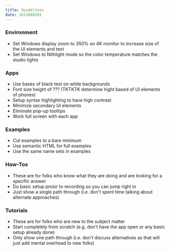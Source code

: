 ```yaml
---
title: Guidelines
date: 1611688201
---
```


### Environment

- Set Windows display zoom to 350% on 4K monitor to increase size of the UI elements and text
- Set Windows to Nithlight mode so the color temperature matches the studio lights

### Apps

- Use bases of black text on white backgrounds
- Font size height of ??? (TKTKTK determine hight based of UI elements of phones)
- Setup syntax highlighting to have high contrast
- Minimize secondary UI elements
- Eliminate pop-up tooltips
- Work full screen with each app

### Examples

- Cut examples to a bare minimum
- Use semantic HTML for full examples
- Use the same name sets in examples

### How-Tos

- These are for folks who know what they are doing and are looking for a specific answer
- Do basic setup proior to recording so you can jump right in
- Just show a single path through (i.e. don't spent time talking about alternate approaches)

### Tutorials

- These are for folks who are new to the subject matter
- Start completely from scratch (e.g. don't have the app open or any basic setup already done)
- Only show one path through (i.e. don't discuss alternatives as that will just add mental overhead to new folks)
